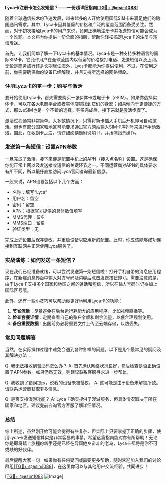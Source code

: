 **Lyca卡注册卡怎么发短信？——一份超详细指南[[TG💪+ @esim1088](https://t.me/s/esim1088)]**

随着全球通信技术的飞速发展，越来越多的人开始使用国际SIM卡来满足他们的跨国通讯需求。其中，Lyca卡因其低廉的价格和广泛的覆盖范围而备受关注。然而，对于初次接触Lyca卡的用户来说，如何正确地注册卡并发送短信可能会成为一个难题。本文将为你提供一份全面的指南，帮助你轻松搞定Lyca卡的注册与短信发送。

首先，让我们简单了解一下Lyca卡的基本情况。Lyca卡是一种支持多种语言的国际SIM卡，它允许用户在全球范围内以低廉的价格拨打电话、发送短信以及上网。无论是商务旅行还是长期居住海外，Lyca卡都能为你提供便利。不过，在使用之前，你需要确保你的设备已经解锁，并且支持所选择的网络频段。

### 注册Lyca卡的第一步：购买与激活

要开始使用Lyca卡，首先需要购买一张实体卡或电子卡（eSIM）。如果你选择实体卡，可以在各大电商平台或者实体店铺找到它们的身影；如果倾向于更便捷的方式，那么eSIM也是一个不错的选择。购买完成后，接下来就是激活步骤了。

激活过程通常非常简单。大多数情况下，只需将新卡插入手机后开机即可自动激活。但也有部分国家和地区可能要求通过官方网站输入SIM卡序列号来进行手动激活。因此，在收到卡之后，请仔细阅读随附说明书，并按照指示操作。

### 发送第一条短信：设置APN参数

一旦完成了激活，接下来便是配置手机上的APN（接入点名称）设置。这是确保你能正常上网以及发送接收短信的关键环节之一。不同运营商对APN的具体要求有所不同，所以最好直接访问Lyca官网查询最新信息。

一般来说，APN设置包括以下几个方面：
- 名称：填写“Lyca”
- 用户名：留空
- 密码：留空
- APN：根据官方提供的具体数值填写
- MMS代理：留空
- MMS端口：留空
- 验证类型：无

完成上述设置后保存更改，并重启设备以应用新的配置。此时，你应该能够成功连接到互联网并正常使用Lyca服务了。

### 实战演练：如何发送一条短信？

现在我们已经准备就绪，可以尝试发送第一条短信啦！打开手机自带的消息应用程序，在新建消息界面中输入对方号码及内容后点击发送按钮即可。需要注意的是，由于Lyca卡支持多个国家和地区之间的通话和短信，所以在输入号码时记得加上国际区号哦。

此外，还有一些小技巧可以帮助你更好地利用Lyca卡的功能：
1. **节省流量**：尽量避免在后台运行耗能大的应用程序，比如视频直播等。
2. **检查套餐详情**：定期查看自己的账户余额和剩余流量，以便合理规划使用。
3. **备份重要数据**：出国前务必将重要文件上传至云端存储，以防丢失。

### 常见问题解答

当然，在实际操作过程中难免会遇到各种各样的问题。以下是几个最常见的疑问及其解决办法：

Q: 我无法接收到验证码怎么办？
A: 首先确认网络状况良好，然后检查是否正确设置了APN参数。如果仍然无效，则建议联系客服寻求进一步帮助。

Q: 我收到了错误提示，说我的设备未被授权。
A: 这可能是由于设备未解锁所致。请联系运营商获取更多信息。

Q: 是否支持漫游功能？
A: Lyca卡确实提供了漫游服务，但具体情况取决于所在国家和地区。建议提前咨询官方客服了解详细情况。

### 总结

综上所述，虽然刚开始可能会觉得有些复杂，但实际上只要掌握了正确的步骤，使用Lyca卡发送短信其实是非常容易的事情。希望这篇指南能对你有所帮助！无论你是即将踏上旅程的新手还是已经在异国他乡奋斗的老鸟，Lyca卡都将是你不可或缺的好伙伴。

最后提醒大家一句，如果你有任何疑问或需要更多帮助，随时欢迎加入我们的讨论群组[[TG💪+ @esim1088](https://t.me/s/esim1088)]，在这里你可以与其他用户交流经验，共同进步！

[[TG💪+ @esim1088](https://t.me/s/esim1088) ![Image](https://i.postimg.cc/4NQfJmqS/Snipaste-2025-05-13-00-14-12.png)]